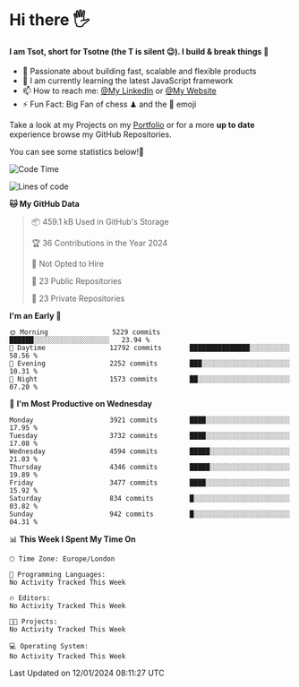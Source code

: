 # Hi there :raised_hand_with_fingers_splayed:
#### I am Tsot, short for Tsotne (the T is silent :wink:). I build & break things :space_invader:
- :telescope: Passionate about building fast, scalable and flexible products
- :seedling: I am currently learning the latest JavaScript framework 
- :mailbox: How to reach me: [@My LinkedIn](https://www.linkedin.com/in/tsotne-gvadzabia/) or [@My Website](https://tsotne.co.uk/contact)
- :zap: Fun Fact: Big Fan of chess ♟ and the 👾 emoji

Take a look at my Projects on my [Portfolio](https://tsotne.co.uk/) or for a more **up to date** experience browse my GitHub Repositories.

You can see some statistics below!:space_invader:
<!--START_SECTION:waka-->
![Code Time](http://img.shields.io/badge/Code%20Time-761%20hrs%202%20mins-blue)

![Lines of code](https://img.shields.io/badge/From%20Hello%20World%20I%27ve%20Written-8.5%20million%20lines%20of%20code-blue)

**🐱 My GitHub Data** 

> 📦 459.1 kB Used in GitHub's Storage 
 > 
> 🏆 36 Contributions in the Year 2024
 > 
> 🚫 Not Opted to Hire
 > 
> 📜 23 Public Repositories 
 > 
> 🔑 23 Private Repositories 
 > 
**I'm an Early 🐤** 

```text
🌞 Morning                5229 commits        ██████░░░░░░░░░░░░░░░░░░░   23.94 % 
🌆 Daytime                12792 commits       ███████████████░░░░░░░░░░   58.56 % 
🌃 Evening                2252 commits        ███░░░░░░░░░░░░░░░░░░░░░░   10.31 % 
🌙 Night                  1573 commits        ██░░░░░░░░░░░░░░░░░░░░░░░   07.20 % 
```
📅 **I'm Most Productive on Wednesday** 

```text
Monday                   3921 commits        ████░░░░░░░░░░░░░░░░░░░░░   17.95 % 
Tuesday                  3732 commits        ████░░░░░░░░░░░░░░░░░░░░░   17.08 % 
Wednesday                4594 commits        █████░░░░░░░░░░░░░░░░░░░░   21.03 % 
Thursday                 4346 commits        █████░░░░░░░░░░░░░░░░░░░░   19.89 % 
Friday                   3477 commits        ████░░░░░░░░░░░░░░░░░░░░░   15.92 % 
Saturday                 834 commits         █░░░░░░░░░░░░░░░░░░░░░░░░   03.82 % 
Sunday                   942 commits         █░░░░░░░░░░░░░░░░░░░░░░░░   04.31 % 
```


📊 **This Week I Spent My Time On** 

```text
🕑︎ Time Zone: Europe/London

💬 Programming Languages: 
No Activity Tracked This Week

🔥 Editors: 
No Activity Tracked This Week

🐱‍💻 Projects: 
No Activity Tracked This Week

💻 Operating System: 
No Activity Tracked This Week
```


 Last Updated on 12/01/2024 08:11:27 UTC
<!--END_SECTION:waka-->
